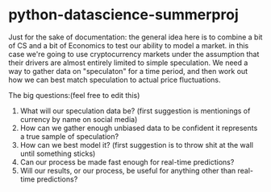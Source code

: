 # python-datascience-summerproj

Just for the sake of documentation: the general idea here is to combine a bit of CS and a bit of Economics to 
test our ability to model a market. in this case we're going to use cryptocurrency markets under the assumption
that their drivers are almost entirely limited to simple speculation. We need a way to gather data on "speculaton" for
a time period, and then work out how we can best match speculation to actual price fluctuations.


The big questions:(feel free to edit this)
1. What will our speculation data be? (first suggestion is mentionings of currency by name on social media)
2. How can we gather enough unbiased data to be confident it represents a true sample of speculation?
3. How can we best model it? (first suggestion is to throw shit at the wall until something sticks)
4. Can our process be made fast enough for real-time predictions?
5. Will our results, or our process, be useful for anything other than real-time predictions?
